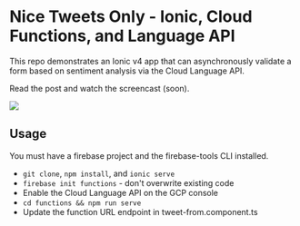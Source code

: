 # Nice Tweets Only - Ionic, Cloud Functions, and Language API

This repo demonstrates an Ionic v4 app that can asynchronously validate a form based on sentiment analysis via the Cloud Language API.

Read the post and watch the screencast (soon).

![](https://firebasestorage.googleapis.com/v0/b/firestarter-96e46.appspot.com/o/assets%2Fionic-NLP-demo.gif?alt=media&token=4a578089-7ca8-45ad-993b-c3c77a8658e6)

## Usage

You must have a firebase project and the firebase-tools CLI installed.

- `git clone`, `npm install`, and `ionic serve`
- `firebase init functions` - don't overwrite existing code
- Enable the Cloud Language API on the GCP console
- `cd functions && npm run serve`
- Update the function URL endpoint in tweet-from.component.ts
